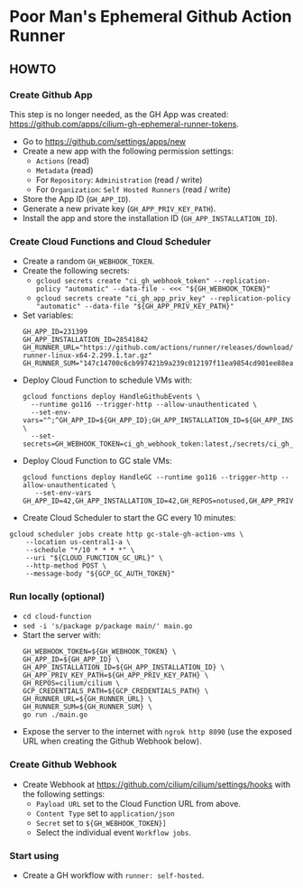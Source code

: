 # Poor Man's Ephemeral Github Action Runner

## HOWTO

### Create Github App

This step is no longer needed, as the GH App was created:
https://github.com/apps/cilium-gh-ephemeral-runner-tokens.

- Go to https://github.com/settings/apps/new
- Create a new app with the following permission settings:
    - `Actions` (read)
    - `Metadata` (read)
    - For `Repository`: `Administration` (read / write)
    - For `Organization`: `Self Hosted Runners` (read / write)
- Store the App ID (`GH_APP_ID`).
- Generate a new private key (`GH_APP_PRIV_KEY_PATH`).
- Install the app and store the installation ID (`GH_APP_INSTALLATION_ID`).

### Create Cloud Functions and Cloud Scheduler

- Create a random `GH_WEBHOOK_TOKEN`.
- Create the following secrets:
    - `gcloud secrets create "ci_gh_webhook_token" --replication-policy "automatic" --data-file - <<< "${GH_WEBHOOK_TOKEN}"`
    - `gcloud secrets create "ci_gh_app_priv_key" --replication-policy "automatic" --data-file "${GH_APP_PRIV_KEY_PATH}"`
- Set variables:
  ```
  GH_APP_ID=231399
  GH_APP_INSTALLATION_ID=28541842
  GH_RUNNER_URL="https://github.com/actions/runner/releases/download/v2.299.1/actions-runner-linux-x64-2.299.1.tar.gz"
  GH_RUNNER_SUM="147c14700c6cb997421b9a239c012197f11ea9854cd901ee88ead6fe73a72c74"
  ```
- Deploy Cloud Function to schedule VMs with:
  ```
  gcloud functions deploy HandleGithubEvents \
    --runtime go116 --trigger-http --allow-unauthenticated \
    --set-env-vars="^;^GH_APP_ID=${GH_APP_ID};GH_APP_INSTALLATION_ID=${GH_APP_INSTALLATION_ID};GH_REPOS=cilium/cilium,cilium/tetragon,cilium/pwru;GH_APP_PRIV_KEY_PATH=/secrets/ci_gh_app_priv_key;GH_RUNNER_URL=${GH_RUNNER_URL};GH_RUNNER_SUM=${GH_RUNNER_SUM}" \
    --set-secrets=GH_WEBHOOK_TOKEN=ci_gh_webhook_token:latest,/secrets/ci_gh_app_priv_key=ci_gh_app_priv_key:latest
  ```
- Deploy Cloud Function to GC stale VMs:
  ```
  gcloud functions deploy HandleGC --runtime go116 --trigger-http --allow-unauthenticated \
     --set-env-vars GH_APP_ID=42,GH_APP_INSTALLATION_ID=42,GH_REPOS=notused,GH_APP_PRIV_KEY_PATH=notused,GH_WEBHOOK_TOKEN=notused,GCP_VM_TTL=2h,GCP_GC_AUTH_TOKEN=${GCP_GC_AUTH_TOKEN}
  ```
- Create Cloud Scheduler to start the GC every 10 minutes:
```
gcloud scheduler jobs create http gc-stale-gh-action-vms \
    --location us-central1-a \
    --schedule "*/10 * * * *" \
    --uri "${CLOUD_FUNCTION_GC_URL}" \
    --http-method POST \
    --message-body "${GCP_GC_AUTH_TOKEN}"
```


### Run locally (optional)

- `cd cloud-function`
- `sed -i 's/package p/package main/' main.go`
- Start the server with:
  ```
  GH_WEBHOOK_TOKEN=${GH_WEBHOOK_TOKEN} \
  GH_APP_ID=${GH_APP_ID} \
  GH_APP_INSTALLATION_ID=${GH_APP_INSTALLATION_ID} \
  GH_APP_PRIV_KEY_PATH=${GH_APP_PRIV_KEY_PATH} \
  GH_REPOS=cilium/cilium \
  GCP_CREDENTIALS_PATH=${GCP_CREDENTIALS_PATH} \
  GH_RUNNER_URL=${GH_RUNNER_URL} \
  GH_RUNNER_SUM=${GH_RUNNER_SUM} \
  go run ./main.go
  ```
- Expose the server to the internet with `ngrok http 8090` (use the exposed URL when
  creating the Github Webhook below).

### Create Github Webhook

- Create Webhook at https://github.com/cilium/cilium/settings/hooks with
  the following settings:
    - `Payload URL` set to the Cloud Function URL from above.
    - `Content Type` set to `application/json`
    - `Secret` set to `${GH_WEBHOOK_TOKEN}]`
    - Select the individual event `Workflow jobs`.

### Start using

- Create a GH workflow with `runner: self-hosted`.
